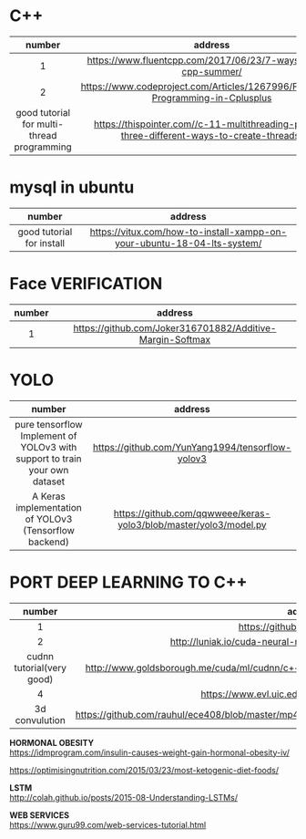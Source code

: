 


# C++

| number        | address | 
| :---:         |     :---:      | 
| 1   | https://www.fluentcpp.com/2017/06/23/7-ways-better-cpp-summer/     | 
| 2    | https://www.codeproject.com/Articles/1267996/Functional-Programming-in-Cplusplus       |
| good tutorial for multi-thread programming   |https://thispointer.com//c-11-multithreading-part-1-three-different-ways-to-create-threads/    |
# mysql in ubuntu


| number        | address | 
| :---:         |     :---:      | 
| good tutorial for install | https://vitux.com/how-to-install-xampp-on-your-ubuntu-18-04-lts-system/   | 







# Face VERIFICATION

| number        | address | 
| :---:         |     :---:      | 
| 1   | https://github.com/Joker316701882/Additive-Margin-Softmax     | 


# YOLO

| number        | address | 
| :---:         |     :---:      | 
| pure tensorflow Implement of YOLOv3 with support to train your own dataset  |https://github.com/YunYang1994/tensorflow-yolov3     |  
| A Keras implementation of YOLOv3 (Tensorflow backend)   | https://github.com/qqwweee/keras-yolo3/blob/master/yolo3/model.py      | 




 


# PORT DEEP LEARNING TO C++

| number        | address | 
| :---:         |     :---:      | 
| 1   | https://github.com/opencv/dldt     | 
| 2    |  http://luniak.io/cuda-neural-network-implementation-part-1/    | 
| cudnn tutorial(very good)   |   http://www.goldsborough.me/cuda/ml/cudnn/c++/2017/10/01/14-37-23-convolutions_with_cudnn/     | 
| 4   | https://www.evl.uic.edu/sjames/cs525/final.html     | 
|  3d convulution   | https://github.com/rauhul/ece408/blob/master/mp4%203d%20convolution/mp4%203d%20convolution.c     | 


**HORMONAL OBESITY** <br />
https://idmprogram.com/insulin-causes-weight-gain-hormonal-obesity-iv/

https://optimisingnutrition.com/2015/03/23/most-ketogenic-diet-foods/


**LSTM** <br />
http://colah.github.io/posts/2015-08-Understanding-LSTMs/

**WEB SERVICES** <br />
https://www.guru99.com/web-services-tutorial.html
